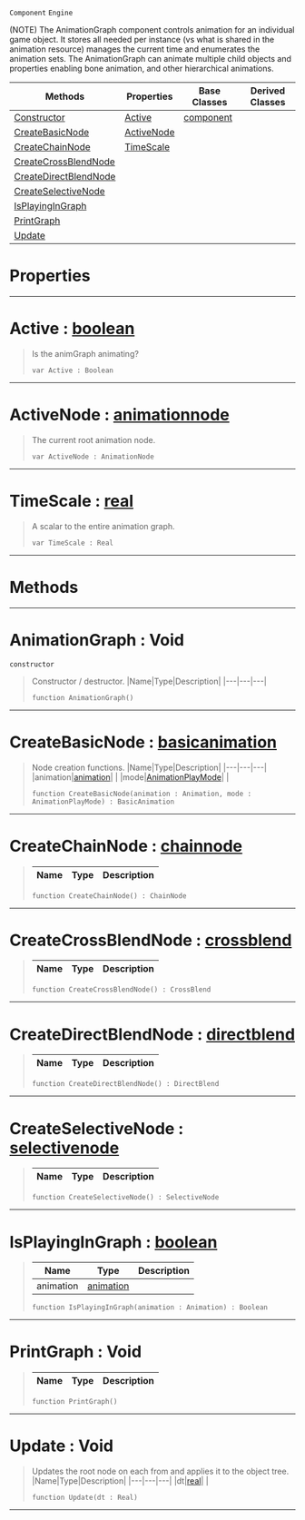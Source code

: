  `Component` `Engine`



(NOTE) The AnimationGraph component controls animation for an individual game object. It stores all needed per instance (vs what is shared in the animation resource) manages the current time and enumerates the animation sets. The AnimationGraph can animate multiple child objects and properties enabling bone animation, and other hierarchical animations.

|Methods|Properties|Base Classes|Derived Classes|
|---|---|---|---|
|[ Constructor](https://github.com/ArendDanielek/ZeroDocsTest/blob/master/code_reference/class_reference/animationgraph.markdown#animationgraph-void)|[ Active](https://github.com/ArendDanielek/ZeroDocsTest/blob/master/code_reference/class_reference/animationgraph.markdown#active-zero-engine-docum)|[component](https://github.com/ArendDanielek/ZeroDocsTest/blob/master/code_reference/class_reference/component.markdown)| |
|[ CreateBasicNode](https://github.com/ArendDanielek/ZeroDocsTest/blob/master/code_reference/class_reference/animationgraph.markdown#createbasicnode-zero-eng)|[ ActiveNode](https://github.com/ArendDanielek/ZeroDocsTest/blob/master/code_reference/class_reference/animationgraph.markdown#activenode-zero-engine-d)| | |
|[ CreateChainNode](https://github.com/ArendDanielek/ZeroDocsTest/blob/master/code_reference/class_reference/animationgraph.markdown#createchainnode-zero-eng)|[ TimeScale](https://github.com/ArendDanielek/ZeroDocsTest/blob/master/code_reference/class_reference/animationgraph.markdown#timescale-zero-engine-do)| | |
|[ CreateCrossBlendNode](https://github.com/ArendDanielek/ZeroDocsTest/blob/master/code_reference/class_reference/animationgraph.markdown#createcrossblendnode-zer)| | | |
|[ CreateDirectBlendNode](https://github.com/ArendDanielek/ZeroDocsTest/blob/master/code_reference/class_reference/animationgraph.markdown#createdirectblendnode-ze)| | | |
|[ CreateSelectiveNode](https://github.com/ArendDanielek/ZeroDocsTest/blob/master/code_reference/class_reference/animationgraph.markdown#createselectivenode-zero)| | | |
|[ IsPlayingInGraph](https://github.com/ArendDanielek/ZeroDocsTest/blob/master/code_reference/class_reference/animationgraph.markdown#isplayingingraph-zero-en)| | | |
|[ PrintGraph](https://github.com/ArendDanielek/ZeroDocsTest/blob/master/code_reference/class_reference/animationgraph.markdown#printgraph-void)| | | |
|[ Update](https://github.com/ArendDanielek/ZeroDocsTest/blob/master/code_reference/class_reference/animationgraph.markdown#update-void)| | | |


 #  Properties


---  
 #  Active : [boolean](https://github.com/ArendDanielek/ZeroDocsTest/blob/master/code_reference/zilch_base_types/boolean.markdown)

> Is the animGraph animating?
> ``` lang=cpp, name=Zilch
> var Active : Boolean


---  
 #  ActiveNode : [animationnode](https://github.com/ArendDanielek/ZeroDocsTest/blob/master/code_reference/class_reference/animationnode.markdown)

> The current root animation node.
> ``` lang=cpp, name=Zilch
> var ActiveNode : AnimationNode


---  
 #  TimeScale : [real](https://github.com/ArendDanielek/ZeroDocsTest/blob/master/code_reference/zilch_base_types/real.markdown)

> A scalar to the entire animation graph.
> ``` lang=cpp, name=Zilch
> var TimeScale : Real


---  
 #  Methods


---  
 #  AnimationGraph : Void

 `constructor`

> Constructor / destructor.
> |Name|Type|Description|
> |---|---|---|
> ``` lang=cpp, name=Zilch
> function AnimationGraph()
> ``` 


---  
 #  CreateBasicNode : [basicanimation](https://github.com/ArendDanielek/ZeroDocsTest/blob/master/code_reference/class_reference/basicanimation.markdown)

> Node creation functions.
> |Name|Type|Description|
> |---|---|---|
> |animation|[animation](https://github.com/ArendDanielek/ZeroDocsTest/blob/master/code_reference/class_reference/animation.markdown)| |
> |mode|[AnimationPlayMode](https://github.com/ArendDanielek/ZeroDocsTest/blob/master/code_reference/enum_reference.markdown#animationplaymode)| |
> ``` lang=cpp, name=Zilch
> function CreateBasicNode(animation : Animation, mode : AnimationPlayMode) : BasicAnimation
> ``` 


---  
 #  CreateChainNode : [chainnode](https://github.com/ArendDanielek/ZeroDocsTest/blob/master/code_reference/class_reference/chainnode.markdown)

> 
> |Name|Type|Description|
> |---|---|---|
> ``` lang=cpp, name=Zilch
> function CreateChainNode() : ChainNode
> ``` 


---  
 #  CreateCrossBlendNode : [crossblend](https://github.com/ArendDanielek/ZeroDocsTest/blob/master/code_reference/class_reference/crossblend.markdown)

> 
> |Name|Type|Description|
> |---|---|---|
> ``` lang=cpp, name=Zilch
> function CreateCrossBlendNode() : CrossBlend
> ``` 


---  
 #  CreateDirectBlendNode : [directblend](https://github.com/ArendDanielek/ZeroDocsTest/blob/master/code_reference/class_reference/directblend.markdown)

> 
> |Name|Type|Description|
> |---|---|---|
> ``` lang=cpp, name=Zilch
> function CreateDirectBlendNode() : DirectBlend
> ``` 


---  
 #  CreateSelectiveNode : [selectivenode](https://github.com/ArendDanielek/ZeroDocsTest/blob/master/code_reference/class_reference/selectivenode.markdown)

> 
> |Name|Type|Description|
> |---|---|---|
> ``` lang=cpp, name=Zilch
> function CreateSelectiveNode() : SelectiveNode
> ``` 


---  
 #  IsPlayingInGraph : [boolean](https://github.com/ArendDanielek/ZeroDocsTest/blob/master/code_reference/zilch_base_types/boolean.markdown)

> 
> |Name|Type|Description|
> |---|---|---|
> |animation|[animation](https://github.com/ArendDanielek/ZeroDocsTest/blob/master/code_reference/class_reference/animation.markdown)| |
> ``` lang=cpp, name=Zilch
> function IsPlayingInGraph(animation : Animation) : Boolean
> ``` 


---  
 #  PrintGraph : Void

> 
> |Name|Type|Description|
> |---|---|---|
> ``` lang=cpp, name=Zilch
> function PrintGraph()
> ``` 


---  
 #  Update : Void

> Updates the root node on each from and applies it to the object tree.
> |Name|Type|Description|
> |---|---|---|
> |dt|[real](https://github.com/ArendDanielek/ZeroDocsTest/blob/master/code_reference/zilch_base_types/real.markdown)| |
> ``` lang=cpp, name=Zilch
> function Update(dt : Real)
> ``` 


---  
 
  
  
  
  
  
  
  

 